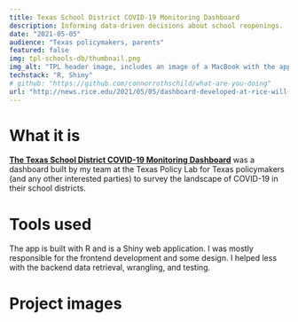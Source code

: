 ```yaml
---
title: Texas School District COVID-19 Monitoring Dashboard
description: Informing data-driven decisions about school reopenings.
date: "2021-05-05"
audience: "Texas policymakers, parents"
featured: false
img: tpl-schools-db/thumbnail.png
img_alt: "TPL header image, includes an image of a MacBook with the application open."
techstack: "R, Shiny"
# github: "https://github.com/connorrothschild/what-are-you-doing"
url: "http://news.rice.edu/2021/05/05/dashboard-developed-at-rice-will-help-texas-schools-open-safely-amid-pandemic/"
---
```


[<InlineImage :clickable=false src="project/tpl-schools-db/header.png" alt="Header"></InlineImage>](http://news.rice.edu/2021/05/05/dashboard-developed-at-rice-will-help-texas-schools-open-safely-amid-pandemic/)

# What it is

[**The Texas School District COVID-19 Monitoring Dashboard**](http://news.rice.edu/2021/05/05/dashboard-developed-at-rice-will-help-texas-schools-open-safely-amid-pandemic/) was a dashboard built by my team at the Texas Policy Lab for Texas policymakers (and any other interested parties) to survey the landscape of COVID-19 in their school districts.

# Tools used

The app is built with R and is a Shiny web application. I was mostly responsible for the frontend development and some design. I helped less with the backend data retrieval, wrangling, and testing.

# Project images

<InlineImage src="project/tpl-schools-db/mac-1.png" alt="Project image for the project 'I Can Guess What You're Doing Right Now'" width="49%"></InlineImage>
<InlineImage src="project/tpl-schools-db/mac-2.png" alt="Project image for the project 'I Can Guess What You're Doing Right Now'" width="49%"></InlineImage>

<InlineImage src="project/tpl-schools-db/iphone-1.png" alt="Project image for the project 'I Can Guess What You're Doing Right Now'" width="31%"></InlineImage>
<InlineImage src="project/tpl-schools-db/iphone-2.png" alt="Project image for the project 'I Can Guess What You're Doing Right Now'" width="31%"></InlineImage>
<InlineImage src="project/tpl-schools-db/iphone-3.png" alt="Project image for the project 'I Can Guess What You're Doing Right Now'" width="31%"></InlineImage>